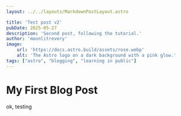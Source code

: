 ```yaml
---
layout: ../../layouts/MarkdownPostLayout.astro

title: 'Test post v2'
pubDate: 2025-05-27
description: 'Second post, following the tutorial.'
author: 'moonlitrevery'
image:
    url: 'https://docs.astro.build/assets/rose.webp'
    alt: 'The Astro logo on a dark background with a pink glow.'
tags: ["astro", "blogging", "learning in public"]
---
```

# My First Blog Post

ok, testing

